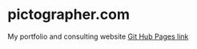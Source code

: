 # pictographer.com
My portfolio and consulting website
[Git Hub Pages link](https://pictographer.github.io/)
